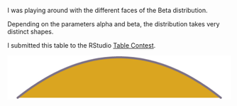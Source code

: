 I was playing around with the different faces of the Beta distribution.

Depending on the parameters alpha and beta, the distribution takes very distinct shapes.

I submitted this table to the RStudio [Table Contest](https://blog.rstudio.com/2020/09/15/announcing-the-2020-rstudio-table-contest/).

![](Beta.png)
